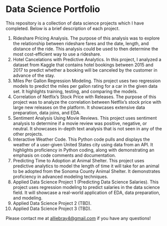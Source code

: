#  Data Science Portfolio #

This repository is a collection of data science projects which I have completed. Below is a brief description of each project.

1.	Rideshare Pricing Analysis. The purpose of this analysis was to explore the relationship between rideshare fares and the date, length, and distance of the ride. This analysis could be used to then determine the most cost-efficient way to use a rideshare.
2.	Hotel Cancelations with Predictive Analytics. In this project, I analyzed a dataset from Kaggle that contains hotel bookings between 2015 and 2017 to predict whether a booking will be canceled by the customer in advance of the stay.
3.	Miles Per Gallon Regression Modeling. This project uses two regression models to predict the miles per gallon rating for a car in the given data set. It highlights training, testing, and comparing the models.
4.	Correlation of Netflix’s Stock Price with Releases. The purpose of this project was to analyze the correlation between Netflix’s stock price with large new releases on the platform. It showcases extensive data preparation, data joins, and EDA.
5.	Sentiment Analysis Using Movie Reviews. This project uses sentiment analysis to determine if a movie review was positive, negative, or neutral. It showcases in-depth text analysis that is not seen in any of the other projects.
6.	Interactive Weather Code. This Python code pulls and displays the weather of a user-given United States city using data from an API. It highlights proficiency in Python coding, along with demonstrating an emphasis on code comments and documentation.
7.	Predicting Time to Adoption at Animal Shelter. This project uses predictive analytics to model the length of time it will take for an animal to be adopted from the Sonoma County Animal Shelter. It demonstrates proficiency in advanced modeling techniques.
8.	Applied Data Science Project 1 (Predicting Data Science Salaries). This project uses regression modeling to predict salaries in the data science field. It will showcase a real-world application of EDA, data preparation, and modeling.
9.	Applied Data Science Project 2 (TBD).
10.	Applied Data Science Project 3 (TBD).

Please contact me at alliebray4@gmail.com if you have any questions!

